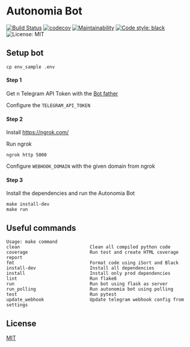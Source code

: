 # Autonomia Bot

[![Build Status](https://travis-ci.org/PythonistasBR/bot.svg?branch=master)](https://travis-ci.org/PythonistasBR/bot)
[![codecov](https://codecov.io/gh/PythonistasBR/bot/branch/master/graph/badge.svg)](https://codecov.io/gh/PythonistasBR/bot)
[![Maintainability](https://api.codeclimate.com/v1/badges/2ab48f832b7383d5cae6/maintainability)](https://codeclimate.com/github/PythonistasBR/bot/maintainability)
[![Code style: black](https://img.shields.io/badge/code%20style-black-000000.svg)](https://github.com/ambv/black)
![License: MIT](https://img.shields.io/badge/license-MIT-blue.svg)

## Setup bot

```
cp env_sample .env
```

#### Step 1
Get n Telegram API Token with the [Bot father](https://telegram.me/botfather)

Configure the `TELEGRAM_API_TOKEN`

#### Step 2
Install https://ngrok.com/

Run ngrok
```
ngrok http 5000
```

Configure `WEBHOOK_DOMAIN` with the given domain from ngrok

#### Step 3
Install the dependencies and run the Autonomia Bot

```
make install-dev
make run
```

## Useful commands
```
Usage: make command
clean                          Clean all compiled python code
coverage                       Run test and create HTML coverage report
fmt                            Format code using iSort and Black
install-dev                    Install all dependencies
install                        Install only prod dependencies
lint                           Run flake8
run                            Run bot using flask as server
run_polling                    Run autonomia bot using polling
test                           Run pytest
update_webhook                 Update telegram webhook config from settings
```

## License
[MIT](LICENSE)
